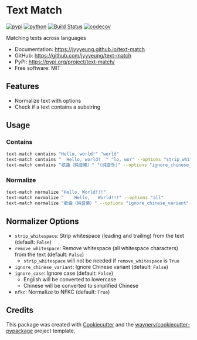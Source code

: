 # Text Match

[![pypi](https://img.shields.io/pypi/v/text-match.svg)](https://pypi.org/project/text-match/)
[![python](https://img.shields.io/pypi/pyversions/text-match.svg)](https://pypi.org/project/text-match/)
[![Build Status](https://github.com/jyyyeung/text-match/actions/workflows/dev.yml/badge.svg)](https://github.com/jyyyeung/text-match/actions/workflows/dev.yml)
[![codecov](https://codecov.io/gh/jyyyeung/text-match/branch/main/graphs/badge.svg)](https://codecov.io/github/jyyyeung/text-match)

Matching texts across languages

* Documentation: <https://jyyyeung.github.io/text-match>
* GitHub: <https://github.com/jyyyeung/text-match>
* PyPI: <https://pypi.org/project/text-match/>
* Free software: MIT

## Features

* Normalize text with options
* Check if a text contains a substring

## Usage

### Contains

```bash
text-match contains "Hello, world!" "world"
text-match contains "  Hello, world!  " "lo, wor" --options "strip_whitespace,ignore_case"
text-match contains "歌曲（純音樂）" "(纯音乐)" --options "ignore_chinese_variant"
```

### Normalize

```bash
text-match normalize "Hello, World!!!"
text-match normalize "    Hello,   World!!!" --options "all"
text-match normalize "歌曲（純音樂）" --options "ignore_chinese_variant"
```

## Normalizer Options

* `strip_whitespace`: Strip whitespace (leading and trailing) from the text (default: `False`)
* `remove_whitespace`: Remove whitespace (all whitespace characters) from the text (default: `False`)
  * `strip_whitespace` will not be needed if `remove_whitespace` is `True`
* `ignore_chinese_variant`: Ignore Chinese variant (default: `False`)
* `ignore_case`: Ignore case (default: `False`)
  * English will be converted to lowercase
  * Chinese will be converted to simplified Chinese
* `nfkc`: Normalize to NFKC (default: `True`)

## Credits

This package was created with [Cookiecutter](https://github.com/audreyr/cookiecutter) and the [waynerv/cookiecutter-pypackage](https://github.com/waynerv/cookiecutter-pypackage) project template.
